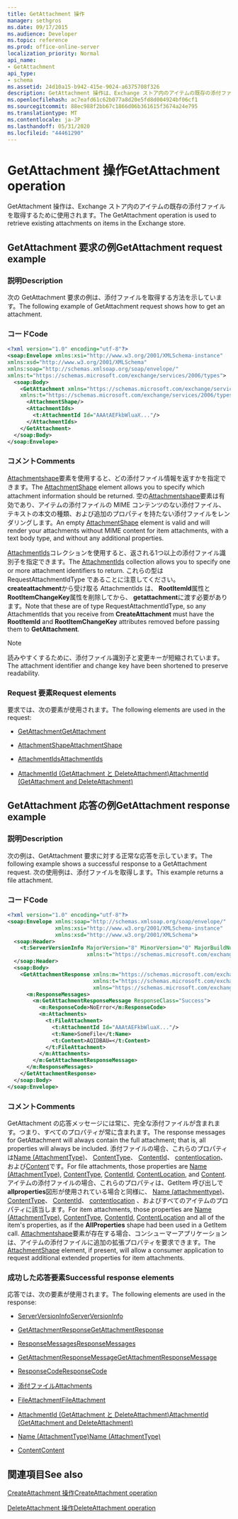 ```yaml
---
title: GetAttachment 操作
manager: sethgros
ms.date: 09/17/2015
ms.audience: Developer
ms.topic: reference
ms.prod: office-online-server
localization_priority: Normal
api_name:
- GetAttachment
api_type:
- schema
ms.assetid: 24d10a15-b942-415e-9024-a6375708f326
description: GetAttachment 操作は、Exchange ストア内のアイテムの既存の添付ファイルを取得するために使用されます。
ms.openlocfilehash: ac7eafd61c62b077a8d20e5fd8d004924bf06cf1
ms.sourcegitcommit: 88ec988f2bb67c1866d06b361615f3674a24e795
ms.translationtype: MT
ms.contentlocale: ja-JP
ms.lasthandoff: 05/31/2020
ms.locfileid: "44461290"
---
```

# <a name="getattachment-operation"></a><span data-ttu-id="901c9-103">GetAttachment 操作</span><span class="sxs-lookup"><span data-stu-id="901c9-103">GetAttachment operation</span></span>

<span data-ttu-id="901c9-104">GetAttachment 操作は、Exchange ストア内のアイテムの既存の添付ファイルを取得するために使用されます。</span><span class="sxs-lookup"><span data-stu-id="901c9-104">The GetAttachment operation is used to retrieve existing attachments on items in the Exchange store.</span></span>
  
## <a name="getattachment-request-example"></a><span data-ttu-id="901c9-105">GetAttachment 要求の例</span><span class="sxs-lookup"><span data-stu-id="901c9-105">GetAttachment request example</span></span>

### <a name="description"></a><span data-ttu-id="901c9-106">説明</span><span class="sxs-lookup"><span data-stu-id="901c9-106">Description</span></span>

<span data-ttu-id="901c9-107">次の GetAttachment 要求の例は、添付ファイルを取得する方法を示しています。</span><span class="sxs-lookup"><span data-stu-id="901c9-107">The following example of GetAttachment request shows how to get an attachment.</span></span>
  
### <a name="code"></a><span data-ttu-id="901c9-108">コード</span><span class="sxs-lookup"><span data-stu-id="901c9-108">Code</span></span>

```XML
<?xml version="1.0" encoding="utf-8"?>
<soap:Envelope xmlns:xsi="http://www.w3.org/2001/XMLSchema-instance"
xmlns:xsd="http://www.w3.org/2001/XMLSchema"
xmlns:soap="http://schemas.xmlsoap.org/soap/envelope/"
xmlns:t="https://schemas.microsoft.com/exchange/services/2006/types">
  <soap:Body>
    <GetAttachment xmlns="https://schemas.microsoft.com/exchange/services/2006/messages"
    xmlns:t="https://schemas.microsoft.com/exchange/services/2006/types">
      <AttachmentShape/>
      <AttachmentIds>
        <t:AttachmentId Id="AAAtAEFkbWluaX..."/>
      </AttachmentIds>
    </GetAttachment>
  </soap:Body>
</soap:Envelope>
```

### <a name="comments"></a><span data-ttu-id="901c9-109">コメント</span><span class="sxs-lookup"><span data-stu-id="901c9-109">Comments</span></span>

<span data-ttu-id="901c9-110">[Attachmentshape](attachmentshape.md)要素を使用すると、どの添付ファイル情報を返すかを指定できます。</span><span class="sxs-lookup"><span data-stu-id="901c9-110">The [AttachmentShape](attachmentshape.md) element allows you to specify which attachment information should be returned.</span></span> <span data-ttu-id="901c9-111">空の[Attachmentshape](attachmentshape.md)要素は有効であり、アイテムの添付ファイルの MIME コンテンツのない添付ファイル、テキストの本文の種類、および追加のプロパティを持たない添付ファイルをレンダリングします。</span><span class="sxs-lookup"><span data-stu-id="901c9-111">An empty [AttachmentShape](attachmentshape.md) element is valid and will render your attachments without MIME content for item attachments, with a text body type, and without any additional properties.</span></span> 
  
<span data-ttu-id="901c9-112">[AttachmentIds](attachmentids.md)コレクションを使用すると、返される1つ以上の添付ファイル識別子を指定できます。</span><span class="sxs-lookup"><span data-stu-id="901c9-112">The [AttachmentIds](attachmentids.md) collection allows you to specify one or more attachment identifiers to return.</span></span> <span data-ttu-id="901c9-113">これらの型は RequestAttachmentIdType であることに注意してください。 **createattachment**から受け取る AttachmentIds は、 **RootItemId**属性と**RootItemChangeKey**属性を削除してから、 **getattachment**に渡す必要があります。</span><span class="sxs-lookup"><span data-stu-id="901c9-113">Note that these are of type RequestAttachmentIdType, so any AttachmentIds that you receive from **CreateAttachment** must have the **RootItemId** and **RootItemChangeKey** attributes removed before passing them to **GetAttachment**.</span></span>
  
> [!NOTE]
> <span data-ttu-id="901c9-114">読みやすくするために、添付ファイル識別子と変更キーが短縮されています。</span><span class="sxs-lookup"><span data-stu-id="901c9-114">The attachment identifier and change key have been shortened to preserve readability.</span></span> 
  
### <a name="request-elements"></a><span data-ttu-id="901c9-115">Request 要素</span><span class="sxs-lookup"><span data-stu-id="901c9-115">Request elements</span></span>

<span data-ttu-id="901c9-116">要求では、次の要素が使用されます。</span><span class="sxs-lookup"><span data-stu-id="901c9-116">The following elements are used in the request:</span></span>
  
- [<span data-ttu-id="901c9-117">GetAttachment</span><span class="sxs-lookup"><span data-stu-id="901c9-117">GetAttachment</span></span>](getattachment.md)
    
- [<span data-ttu-id="901c9-118">AttachmentShape</span><span class="sxs-lookup"><span data-stu-id="901c9-118">AttachmentShape</span></span>](attachmentshape.md)
    
- [<span data-ttu-id="901c9-119">AttachmentIds</span><span class="sxs-lookup"><span data-stu-id="901c9-119">AttachmentIds</span></span>](attachmentids.md)
    
- [<span data-ttu-id="901c9-120">AttachmentId (GetAttachment と DeleteAttachment)</span><span class="sxs-lookup"><span data-stu-id="901c9-120">AttachmentId (GetAttachment and DeleteAttachment)</span></span>](attachmentid-getattachment-and-deleteattachment.md)
    
## <a name="getattachment-response-example"></a><span data-ttu-id="901c9-121">GetAttachment 応答の例</span><span class="sxs-lookup"><span data-stu-id="901c9-121">GetAttachment response example</span></span>

### <a name="description"></a><span data-ttu-id="901c9-122">説明</span><span class="sxs-lookup"><span data-stu-id="901c9-122">Description</span></span>

<span data-ttu-id="901c9-123">次の例は、GetAttachment 要求に対する正常な応答を示しています。</span><span class="sxs-lookup"><span data-stu-id="901c9-123">The following example shows a successful response to a GetAttachment request.</span></span> <span data-ttu-id="901c9-124">次の使用例は、添付ファイルを取得します。</span><span class="sxs-lookup"><span data-stu-id="901c9-124">This example returns a file attachment.</span></span>
  
### <a name="code"></a><span data-ttu-id="901c9-125">コード</span><span class="sxs-lookup"><span data-stu-id="901c9-125">Code</span></span>

```XML
<?xml version="1.0" encoding="utf-8"?>
<soap:Envelope xmlns:soap="http://schemas.xmlsoap.org/soap/envelope/" 
               xmlns:xsi="http://www.w3.org/2001/XMLSchema-instance" 
               xmlns:xsd="http://www.w3.org/2001/XMLSchema">
  <soap:Header>
    <t:ServerVersionInfo MajorVersion="8" MinorVersion="0" MajorBuildNumber="662" MinorBuildNumber="0" 
                         xmlns:t="https://schemas.microsoft.com/exchange/services/2006/types"/>
  </soap:Header>
  <soap:Body>
    <GetAttachmentResponse xmlns:m="https://schemas.microsoft.com/exchange/services/2006/messages" 
                           xmlns:t="https://schemas.microsoft.com/exchange/services/2006/types" 
                           xmlns="https://schemas.microsoft.com/exchange/services/2006/messages">
      <m:ResponseMessages>
        <m:GetAttachmentResponseMessage ResponseClass="Success">
          <m:ResponseCode>NoError</m:ResponseCode>
          <m:Attachments>
            <t:FileAttachment>
              <t:AttachmentId Id="AAAtAEFkbWluaX..."/>
              <t:Name>SomeFile</t:Name>
              <t:Content>AQIDBAU=</t:Content>
            </t:FileAttachment>
          </m:Attachments>
        </m:GetAttachmentResponseMessage>
      </m:ResponseMessages>
    </GetAttachmentResponse>
  </soap:Body>
</soap:Envelope>
```

### <a name="comments"></a><span data-ttu-id="901c9-126">コメント</span><span class="sxs-lookup"><span data-stu-id="901c9-126">Comments</span></span>

<span data-ttu-id="901c9-127">GetAttachment の応答メッセージには常に、完全な添付ファイルが含まれます。つまり、すべてのプロパティが常に含まれます。</span><span class="sxs-lookup"><span data-stu-id="901c9-127">The response messages for GetAttachment will always contain the full attachment; that is, all properties will always be included.</span></span> <span data-ttu-id="901c9-128">添付ファイルの場合、これらのプロパティは[Name (AttachmentType)](name-attachmenttype.md)、 [ContentType](contenttype.md)、 [ContentId](contentid.md)、 [contentlocation](contentlocation.md)、および[Content](content.md)です。</span><span class="sxs-lookup"><span data-stu-id="901c9-128">For file attachments, those properties are [Name (AttachmentType)](name-attachmenttype.md), [ContentType](contenttype.md), [ContentId](contentid.md), [ContentLocation](contentlocation.md), and [Content](content.md).</span></span> <span data-ttu-id="901c9-129">アイテムの添付ファイルの場合、これらのプロパティは、GetItem 呼び出しで**allproperties**図形が使用されている場合と同様に、 [Name (attachmenttype)](name-attachmenttype.md)、 [ContentType](contenttype.md)、 [ContentId](contentid.md)、 [contentlocation](contentlocation.md) 、およびすべてのアイテムのプロパティに該当します。</span><span class="sxs-lookup"><span data-stu-id="901c9-129">For item attachments, those properties are [Name (AttachmentType)](name-attachmenttype.md), [ContentType](contenttype.md), [ContentId](contentid.md), [ContentLocation](contentlocation.md) and all of the item's properties, as if the **AllProperties** shape had been used in a GetItem call.</span></span> <span data-ttu-id="901c9-130">[Attachmentshape](attachmentshape.md)要素が存在する場合、コンシューマーアプリケーションは、アイテムの添付ファイルに追加の拡張プロパティを要求できます。</span><span class="sxs-lookup"><span data-stu-id="901c9-130">The [AttachmentShape](attachmentshape.md) element, if present, will allow a consumer application to request additional extended properties for item attachments.</span></span> 
  
### <a name="successful-response-elements"></a><span data-ttu-id="901c9-131">成功した応答要素</span><span class="sxs-lookup"><span data-stu-id="901c9-131">Successful response elements</span></span>

<span data-ttu-id="901c9-132">応答では、次の要素が使用されます。</span><span class="sxs-lookup"><span data-stu-id="901c9-132">The following elements are used in the response:</span></span>
  
- [<span data-ttu-id="901c9-133">ServerVersionInfo</span><span class="sxs-lookup"><span data-stu-id="901c9-133">ServerVersionInfo</span></span>](serverversioninfo.md)
    
- [<span data-ttu-id="901c9-134">GetAttachmentResponse</span><span class="sxs-lookup"><span data-stu-id="901c9-134">GetAttachmentResponse</span></span>](getattachmentresponse.md)
    
- [<span data-ttu-id="901c9-135">ResponseMessages</span><span class="sxs-lookup"><span data-stu-id="901c9-135">ResponseMessages</span></span>](responsemessages.md)
    
- [<span data-ttu-id="901c9-136">GetAttachmentResponseMessage</span><span class="sxs-lookup"><span data-stu-id="901c9-136">GetAttachmentResponseMessage</span></span>](getattachmentresponsemessage.md)
    
- [<span data-ttu-id="901c9-137">ResponseCode</span><span class="sxs-lookup"><span data-stu-id="901c9-137">ResponseCode</span></span>](responsecode.md)
    
- [<span data-ttu-id="901c9-138">添付ファイル</span><span class="sxs-lookup"><span data-stu-id="901c9-138">Attachments</span></span>](attachments-ex15websvcsotherref.md)
    
- [<span data-ttu-id="901c9-139">FileAttachment</span><span class="sxs-lookup"><span data-stu-id="901c9-139">FileAttachment</span></span>](fileattachment.md)
    
- [<span data-ttu-id="901c9-140">AttachmentId (GetAttachment と DeleteAttachment)</span><span class="sxs-lookup"><span data-stu-id="901c9-140">AttachmentId (GetAttachment and DeleteAttachment)</span></span>](attachmentid-getattachment-and-deleteattachment.md)
    
- [<span data-ttu-id="901c9-141">Name (AttachmentType)</span><span class="sxs-lookup"><span data-stu-id="901c9-141">Name (AttachmentType)</span></span>](name-attachmenttype.md)
    
- [<span data-ttu-id="901c9-142">Content</span><span class="sxs-lookup"><span data-stu-id="901c9-142">Content</span></span>](content.md)
    
## <a name="see-also"></a><span data-ttu-id="901c9-143">関連項目</span><span class="sxs-lookup"><span data-stu-id="901c9-143">See also</span></span>



[<span data-ttu-id="901c9-144">CreateAttachment 操作</span><span class="sxs-lookup"><span data-stu-id="901c9-144">CreateAttachment operation</span></span>](createattachment-operation.md)
  
[<span data-ttu-id="901c9-145">DeleteAttachment 操作</span><span class="sxs-lookup"><span data-stu-id="901c9-145">DeleteAttachment operation</span></span>](deleteattachment-operation.md)


